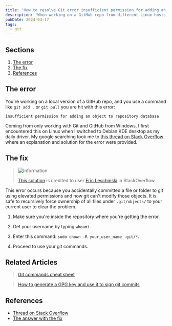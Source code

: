 ```yaml
---
title: 'How to resolve Git error insufficient permission for adding an object to repository database'
description: 'When working on a GitHub repo from different Linux hosts, I encountered an "insufficient permission" error when using git commands. Here is the solution that worked for me from StackOverflow.'
pubDate: 2024-03-17
tags:
  - git
---
```


## Sections

1. [The error](#error)
2. [The fix](#fix)
3. [References](#ref)

<div id='error'/>

## The error

You're working on a local version of a GitHub repo, and you use a command like `git add .` or `git pull` you are hit with this error:

```
insufficient permission for adding an object to repository database
```

Coming from only working with Git and GitHub from Windows, I first encountered this on Linux when I switched to Debian KDE desktop as my daily driver. My google searching took me to <a href="https://stackoverflow.com/questions/18324279/github-error-insufficient-permission-for-adding-an-object-to-repository-databas" target="_blank">this thread on Stack Overflow</a> where an explanation and solution for the error were provided.

<div id='fix'/>

## The fix

> <img src="/assets/info.svg" class="info" loading="lazy" decoding="async" alt="Information">
>
> <a href="https://stackoverflow.com/a/26137707" target="_blank">This solution</a> is credited to user <a href="https://stackoverflow.com/users/445131/eric-leschinski" target="_blank">Eric Leschinski</a> in StackOverflow.

This error occurs because you accidentally committed a file or folder to git using elevated permissions and now git can't modify those objects. It is safe to recursively force ownership of all files under `.git/objects/` to your current user to clear the problem.

1. Make sure you're inside the repository where you're getting the error.

2. Get your username by typing `whoami`.

3. Enter this command: `sudo chown -R your_user_name .git/*`.

4. Proceed to use your git commands.

## Related Articles

> [Git commands cheat sheet](/blog/git-commands-cheat-sheet)

> [How to generate a GPG key and use it to sign git commits](/blog/how-to-generate-gpg-to-sign-git-commits)

<div id='ref'/>

## References

- <a href="https://stackoverflow.com/questions/18324279/github-error-insufficient-permission-for-adding-an-object-to-repository-databas" target="_blank">Thread on Stack Overflow</a>
- <a href="https://stackoverflow.com/a/26137707" target="_blank">The answer with the fix</a>
